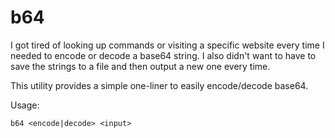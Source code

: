 # b64

I got tired of looking up commands or visiting a specific website every time I needed to encode or decode a base64 string. 
I also didn't want to have to save the strings to a file and then output a new one every time.

This utility provides a simple one-liner to easily encode/decode base64.

Usage:
```shell
b64 <encode|decode> <input>
```
